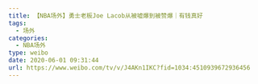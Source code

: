 ```yaml
---
title: 【NBA场外】勇士老板Joe Lacob从被嘘爆到被赞爆｜有钱真好
tags:
  - 场外
categories:
  - NBA场外
type: weibo
date: 2020-06-01 09:31:44
url: https://www.weibo.com/tv/v/J4AKn1IKC?fid=1034:4510939672936456
---
```


<!-- more -->